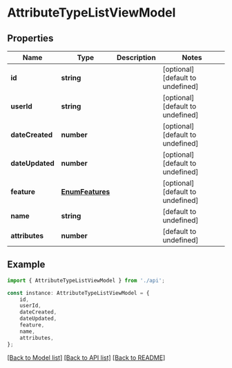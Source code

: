 # AttributeTypeListViewModel


## Properties

Name | Type | Description | Notes
------------ | ------------- | ------------- | -------------
**id** | **string** |  | [optional] [default to undefined]
**userId** | **string** |  | [optional] [default to undefined]
**dateCreated** | **number** |  | [optional] [default to undefined]
**dateUpdated** | **number** |  | [optional] [default to undefined]
**feature** | [**EnumFeatures**](EnumFeatures.md) |  | [optional] [default to undefined]
**name** | **string** |  | [default to undefined]
**attributes** | **number** |  | [default to undefined]

## Example

```typescript
import { AttributeTypeListViewModel } from './api';

const instance: AttributeTypeListViewModel = {
    id,
    userId,
    dateCreated,
    dateUpdated,
    feature,
    name,
    attributes,
};
```

[[Back to Model list]](../README.md#documentation-for-models) [[Back to API list]](../README.md#documentation-for-api-endpoints) [[Back to README]](../README.md)
